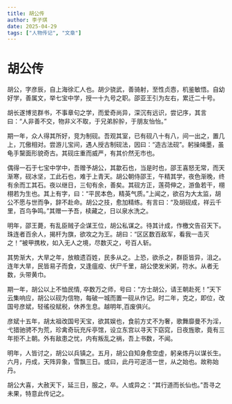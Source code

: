 ```yaml
---
title: 胡公传
author: 李子琪
date: 2025-04-29
tags: ["人物传记", "文章"]
---
```

# 胡公传   
胡公，字彦辰，自上海徐汇人也。胡少骁武，善骑射，至性贞悫，机鉴敏悟。自幼好学，善属文，举七宝中学，授一十九号之职。邵亚王引为左右，累迁二十号。   

胡长遂博览群书，不事章句之学，而爱奇尚异，深沉有远识，尝记序，其言曰：“人非善不交，物非义不取，于兄弟肸肸，于朋友怡怡。”    

期一年，众人得其所好，竞为制砚。吾观其室，已有砚八十有八，间一出之，置几上，兀傲相对。尝游儿宝间，遇人授古制砚法，因曰：“造古法砚”。躬操绳墨，虽龟手黧面形貌奇古。其砚庄重而威严，有其价然无市也。 

偶得一石于七宝中学中，吾赠予胡公，其歙石也，当是时也，邵王喜怒无常，而天渐寒，砚冰坚，工此石也，难于上青天。胡公朝侍邵王，午精其学，夜色渐晚，终有余而工其石。夜以继日，三旬有余，善矣。其砚方正，莲荷伸之，游鱼若干，栩栩若为生也。其上有字，曰：“平民本色，精英气质。”上闻之，欲召为大太监，胡公不愿与世而争，辞不赴命。胡公之技，愈加精练。有言曰：“及胡砚成，祥云千里，百鸟争鸣。”其赠一予吾，椟藏之，日以泉水洗之。 

明年，邵王薨，有乱臣贼子企谋王位，胡公私谋之。待其计成，作檄文告召天下。珠连者百余人，揭杆为旗，欲攻之为王。胡曰：“区区数百敌军，看我一击灭之！”被甲携枚，如入无人之境，尽数灭之，号百人斩。

其势渐大，大旱之年，放粮遗百姓，民多从之。上恐，欲杀之，群臣皆异，沮之。连年大旱，民皆易子而食，又逢瘟疫、伏尸千里，胡公使发米粥，符水。从者无数，头带黄巾。 

期一年，胡公以上不恤民情, 卒数万之师，号曰：“方士胡公，请王朝赴死！”天下云集响应，胡公以砚为信物，每破一城而置一砚从作记。时二年，克之，即位，改国号彦斌，轻徭役赋税，休养生息。越明年,百废俱兴。    

彦斌十五年，胡太祖改国号天宝，欲其娱也，食前方丈不为奢，歌舞靡曼不为淫，弋猎驰骋不为荒，珍禽奇玩充斥亭馆，设立东宫以寻天下窈窕，日夜旌歌，竟有三年拒不上朝。外有敌患之忧，内有叛乱之祸，吾上书数，不闻。    

明年，人皆讨之，胡公以兵镇之。五月，胡公自知身愈空虚，躬亲炼丹以谋长生。六月，丹成，天阵异象，雪飘三日。或曰，此丹可逆活一世，从之始也。故称始丹。    

胡公大喜，大赦天下，延三日，服之，卒。人或异之：“其行道而长仙也。”吾寻之未果，特意此传记之。    
